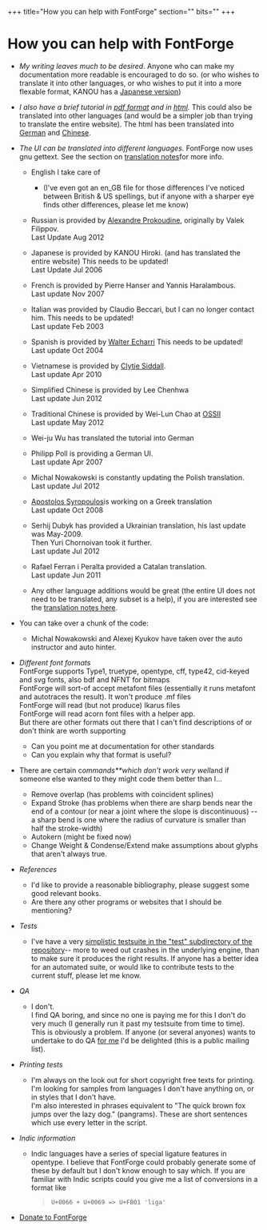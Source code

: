 +++
title="How you can help with FontForge"
section=""
bits=""
+++

How you can help with FontForge
===============================

-   *My writing leaves much to be desired*. Anyone who can make my
    documentation more readable is encouraged to do so. (or who wishes
    to translate it into other languages, or who wishes to put it into a
    more flexable format, KANOU has a [Japanese version](ja/index.html))
-   *I also have a brief tutorial in [pdf
    format](fontforge-tutorial.pdf) and in [html](editexample.html).*
    This could also be translated into other languages (and would be a
    simpler job than trying to translate the entire website). The html
    has been translated into [German](de/editexample.html) and
    [Chinese](http://edt1023.sayya.org/fontforge/editexample.html).
-   *The UI can be translated into different languages.* FontForge now
    uses gnu gettext. See the section on [translation
    notes](uitranslationnotes.html)for more info.
    -   English I take care of
        -   (I've even got an en\_GB file for those differences I've
            noticed between British & US spellings, but if anyone with a
            sharper eye finds other differences, please let me know)

    -   Russian is provided by [Alexandre
        Prokoudine](http://www.linuxgraphics.ru/), originally by Valek
        Filippov.\
         Last Update Aug 2012
    -   Japanese is provided by KANOU Hiroki. (and has translated the
        entire website) This needs to be updated!\
         Last Update Jul 2006
    -   French is provided by Pierre Hanser and Yannis Haralambous.\
         Last update Nov 2007
    -   Italian was provided by Claudio Beccari, but I can no longer
        contact him. This needs to be updated!\
         Last update Feb 2003
    -   Spanish is provided by [Walter
        Echarri](mailto:wecharri@yahoo.com) This needs to be updated!\
         Last update Oct 2004
    -   Vietnamese is provided by [Clytie
        Siddall](http://vnoss.net/dokuwiki/doku.php?id=projects:l10n).\
         Last update Apr 2010
    -   Simplified Chinese is provided by Lee Chenhwa\
         Last update Jun 2012
    -   Traditional Chinese is provided by Wei-Lun Chao at
        [OSSII](http://opendesktop.org.tw/)\
         Last update May 2012
    -   Wei-ju Wu has translated the tutorial into German
    -   Philipp Poll is providing a German UI.\
         Last update Apr 2007
    -   Michal Nowakowski is constantly updating the Polish
        translation.\
         Last update Jul 2012
    -   [Apostolos Syropoulos](http://obelix.ee.duth.gr/~apostolo/)is
        working on a Greek translation\
         Last update Oct 2008
    -   Serhij Dubyk has provided a Ukrainian translation, his last
        update was May-2009.\
         Then Yuri Chornoivan took it further.\
         Last update Jul 2012
    -   Rafael Ferran i Peralta provided a Catalan translation.\
         Last update Jun 2011
    -   Any other language additions would be great (the entire UI does
        not need to be translated, any subset is a help), if you are
        interested see the [translation notes
        here](uitranslationnotes.html).

-   You can take over a chunk of the code:
    -   Michal Nowakowski and Alexej Kyukov have taken over the auto
        instructor and auto hinter.

-   *Different font formats*\
     FontForge supports Type1, truetype, opentype, cff, type42,
    cid-keyed and svg fonts, also bdf and NFNT for bitmaps\
     FontForge will sort-of accept metafont files (essentially it runs
    metafont and autotraces the result). It won't produce .mf files\
     FontForge will read (but not produce) Ikarus files\
     FontForge will read acorn font files with a helper app.\
     But there are other formats out there that I can't find
    descriptions of or don't think are worth supporting
    -   Can you point me at documentation for other standards
    -   Can you explain why that format is useful?

-   There are certain c*ommands**which don't work very well*and if
    someone else wanted to they might code them better than I...
    -   Remove overlap (has problems with coincident splines)
    -   Expand Stroke (has problems when there are sharp bends near the
        end of a contour (or near a joint where the slope is
        discontinuous) -- a sharp bend is one where the radius of
        curvature is smaller than half the stroke-width)
    -   Autokern (might be fixed now)
    -   Change Weight & Condense/Extend make assumptions about glyphs
        that aren't always true.

-   *References*
    -   I'd like to provide a reasonable bibliography, please suggest
        some good relevant books.
    -   Are there any other programs or websites that I should be
        mentioning?

-   *Tests*
    -   I've have a very [simplistic testsuite in the "test"
        subdirectory of the
        repository](http://fontforge.git.sourceforge.net/git/gitweb.cgi?p=fontforge/fontforge;a=summary)--
        more to weed out crashes in the underlying engine, than to make
        sure it produces the right results. If anyone has a better idea
        for an automated suite, or would like to contribute tests to the
        current stuff, please let me know.

-   *QA*
    -   I don't.\
         I find QA boring, and since no one is paying me for this I
        don't do very much (I generally run it past my testsuite from
        time to time). This is obviously a problem. If anyone (or
        several anyones) wants to undertake to do QA [for
        me](mailto:fontforge-devel@lists.sourceforge.net) I'd be
        delighted (this is a public mailing list).

-   *Printing tests*
    -   I'm always on the look out for short copyright free texts for
        printing. I'm looking for samples from languages I don't have
        anything on, or in styles that I don't have.\
         I'm also interested in phrases equivalent to "The quick brown
        fox jumps over the lazy dog." (pangrams). These are short
        sentences which use every letter in the script.

-   *Indic information*
    -   Indic languages have a series of special ligature features in
        opentype. I believe that FontForge could probably generate some
        of these by default but I don't know enough to say which. If you
        are familiar with Indic scripts could you give me a list of
        conversions in a format like

        >     U+0066 + U+0069 => U+FB01 'liga'

-   [Donate to
    FontForge](http://sourceforge.net/project/project_donations.php?group_id=103338)


